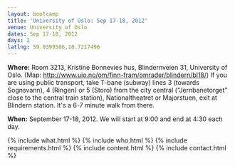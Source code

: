 ```yaml
---
layout: bootcamp
title: 'University of Oslo: Sep 17-18, 2012'
venue: University of Oslo
dates: Sep 17-18, 2012
days: 2
latlng: 59.9399586,10.7217496
---
```

**Where:** Room 3213, Kristine Bonnevies hus, Blindernveien 31, University of Oslo. (Map: http://www.uio.no/om/finn-fram/omrader/blindern/bl18/) If you are using public transport, take T-bane (subway) lines 3 (towards Sognsvann), 4 (Ringen) or 5 (Storo) from the city central ("Jernbanetorget" close to the central train station), Nationaltheatret or Majorstuen, exit at Blindern station. It's a 6-7 minute walk from there.

**When:** September 17-18, 2012. We will start at 9:00 and end at 4:30 each day.

{% include what.html %}
{% include who.html %}
{% include requirements.html %}
{% include content.html %}
{% include contact.html %}

